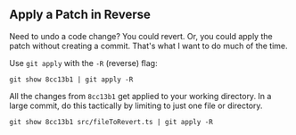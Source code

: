 ## Apply a Patch in Reverse

Need to undo a code change? You could revert. Or, you could apply the patch
without creating a commit. That's what I want to do much of the time.

Use `git apply` with the `-R` (reverse) flag:

```
git show 8cc13b1 | git apply -R
```

All the changes from `8cc13b1` get applied to your working directory. In a large commit,
do this tactically by limiting to just one file or directory.

```
git show 8cc13b1 src/fileToRevert.ts | git apply -R
```
